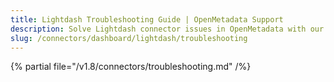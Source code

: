 ```yaml
---
title: Lightdash Troubleshooting Guide | OpenMetadata Support
description: Solve Lightdash connector issues in OpenMetadata with our comprehensive troubleshooting guide. Fix common problems, debug errors, and optimize your setup.
slug: /connectors/dashboard/lightdash/troubleshooting
---
```


{% partial file="/v1.8/connectors/troubleshooting.md" /%}
